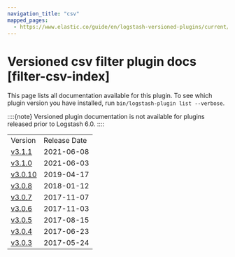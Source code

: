 ```yaml
---
navigation_title: "csv"
mapped_pages:
  - https://www.elastic.co/guide/en/logstash-versioned-plugins/current/filter-csv-index.html
---
```


# Versioned csv filter plugin docs [filter-csv-index]


This page lists all documentation available for this plugin.  To see which plugin version you have installed, run `bin/logstash-plugin list --verbose`.

::::{note}
Versioned plugin documentation is not available for plugins released prior to Logstash 6.0.
::::


|     |     |
| --- | --- |
| Version | Release Date |
| [v3.1.1](v3-1-1-plugins-filters-csv.md) | 2021-06-08 |
| [v3.1.0](v3-1-0-plugins-filters-csv.md) | 2021-06-03 |
| [v3.0.10](v3-0-10-plugins-filters-csv.md) | 2019-04-17 |
| [v3.0.8](v3-0-8-plugins-filters-csv.md) | 2018-01-12 |
| [v3.0.7](v3-0-7-plugins-filters-csv.md) | 2017-11-07 |
| [v3.0.6](v3-0-6-plugins-filters-csv.md) | 2017-11-03 |
| [v3.0.5](v3-0-5-plugins-filters-csv.md) | 2017-08-15 |
| [v3.0.4](v3-0-4-plugins-filters-csv.md) | 2017-06-23 |
| [v3.0.3](v3-0-3-plugins-filters-csv.md) | 2017-05-24 |










